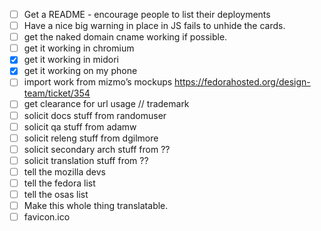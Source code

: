 - [ ] Get a README - encourage people to list their deployments
- [ ] Have a nice big warning in place in JS fails to unhide the cards.
- [ ] get the naked domain cname working if possible.
- [ ] get it working in chromium
- [X] get it working in midori
- [X] get it working on my phone
- [ ] import work from mizmo’s mockups https://fedorahosted.org/design-team/ticket/354
- [ ] get clearance for url usage // trademark
- [ ] solicit docs stuff from randomuser
- [ ] solicit qa stuff from adamw
- [ ] solicit releng stuff from dgilmore
- [ ] solicit secondary arch stuff from ??
- [ ] solicit translation stuff from ??
- [ ] tell the mozilla devs
- [ ] tell the fedora list
- [ ] tell the osas list
- [ ] Make this whole thing translatable.
- [ ] favicon.ico
